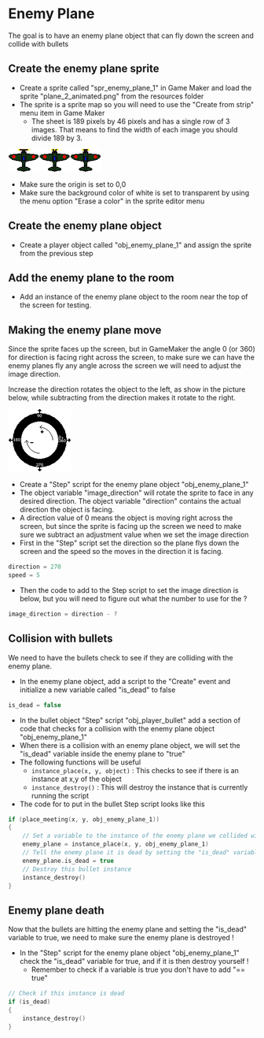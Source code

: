 # Enemy Plane

The goal is to have an enemy plane object that can fly down the screen and collide with bullets

## Create the enemy plane sprite

* Create a sprite called "spr_enemy_plane_1" in Game Maker and load the sprite "plane_2_animated.png" from the resources folder
* The sprite is a sprite map so you will need to use the "Create from strip" menu item in Game Maker
  * The sheet is 189 pixels by 46 pixels and has a single row of 3 images. That means to find the width of each image you should divide 189 by 3.

![](/resources/plane_2_animated.png)

* Make sure the origin is set to 0,0
* Make sure the background color of white is set to transparent by using the menu option "Erase a color" in the sprite editor menu

## Create the enemy plane object

* Create a player object called "obj_enemy_plane_1" and assign the sprite from the previous step

## Add the enemy plane to the room

* Add an instance of the enemy plane object to the room near the top of the screen for testing.

## Making the enemy plane move

Since the sprite faces up the screen, but in GameMaker the angle 0 (or 360) for direction is facing right across the screen, to make sure we can have the enemy planes fly any angle across the screen we will need to adjust the image direction.

Increase the direction rotates the object to the left, as show in the picture below, while subtracting from the direction makes it rotate to the right.

![](/resources/directionmap.gif)

* Create a "Step" script for the enemy plane object "obj_enemy_plane_1"
* The object variable "image_direction" will rotate the sprite to face in any desired direction. The object variable "direction" contains the actual direction the object is facing.
* A direction value of 0 means the object is moving right across the screen, but since the sprite is facing up the screen we need to make sure we subtract an adjustment value when we set the image direction
* First in the "Step" script set the direction so the plane flys down the screen and the speed so the moves in the direction it is facing.
```C
direction = 270
speed = 5
```
* Then the code to add to the Step script to set the image direction is below, but you will need to figure out what the number to use for the ?
```C
image_direction = direction - ?
```

## Collision with bullets

We need to have the bullets check to see if they are colliding with the enemy plane.

* In the enemy plane object, add a script to the "Create" event and initialize a new variable called "is_dead" to false
```C
is_dead = false
```
* In the bullet object "Step" script "obj_player_bullet" add a section of code that checks for a collision with the enemy plane object "obj_enemy_plane_1"
* When there is a collision with an enemy plane object, we will set the "is_dead" variable inside the enemy plane to "true"
* The following functions will be useful
  *  `instance_place(x, y, object)` : This checks to see if there is an instance at x,y of the object
  * `instance_destroy()` : This will destroy the instance that is currently running the script
* The code for to put in the bullet Step script looks like this
```C
if (place_meeting(x, y, obj_enemy_plane_1))
{
    // Set a variable to the instance of the enemy plane we collided with
    enemy_plane = instance_place(x, y, obj_enemy_plane_1)
    // Tell the enemy plane it is dead by setting the "is_dead" variable
    enemy_plane.is_dead = true
    // Destroy this bullet instance
    instance_destroy()
}
```

## Enemy plane death

Now that the bullets are hitting the enemy plane and setting the "is_dead" variable to true, we need to make sure the enemy plane is destroyed !

* In the "Step" script for the enemy plane object "obj_enemy_plane_1" check the "is_dead" variable for true, and if it is then destroy yourself !
  * Remember to check if a variable is true you don't have to add "== true"
```C
// Check if this instance is dead
if (is_dead)
{
    instance_destroy()
}
```